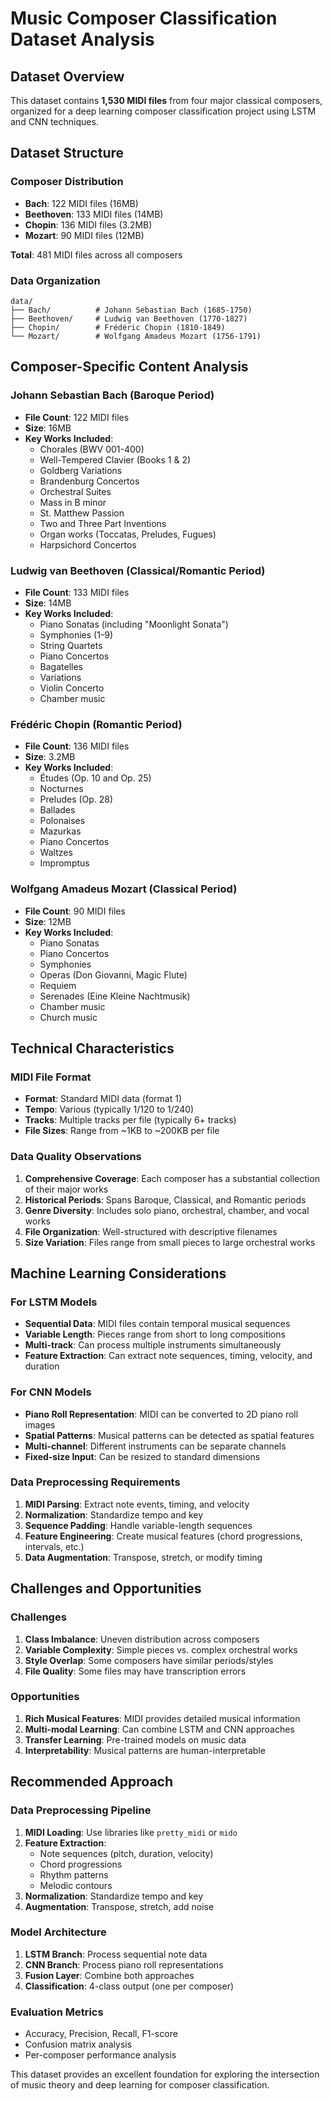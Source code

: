 # Music Composer Classification Dataset Analysis

## Dataset Overview

This dataset contains **1,530 MIDI files** from four major classical composers, organized for a deep learning composer classification project using LSTM and CNN techniques.

## Dataset Structure

### Composer Distribution
- **Bach**: 122 MIDI files (16MB)
- **Beethoven**: 133 MIDI files (14MB) 
- **Chopin**: 136 MIDI files (3.2MB)
- **Mozart**: 90 MIDI files (12MB)

**Total**: 481 MIDI files across all composers

### Data Organization
```
data/
├── Bach/          # Johann Sebastian Bach (1685-1750)
├── Beethoven/     # Ludwig van Beethoven (1770-1827)
├── Chopin/        # Frédéric Chopin (1810-1849)
└── Mozart/        # Wolfgang Amadeus Mozart (1756-1791)
```

## Composer-Specific Content Analysis

### Johann Sebastian Bach (Baroque Period)
- **File Count**: 122 MIDI files
- **Size**: 16MB
- **Key Works Included**:
  - Chorales (BWV 001-400)
  - Well-Tempered Clavier (Books 1 & 2)
  - Goldberg Variations
  - Brandenburg Concertos
  - Orchestral Suites
  - Mass in B minor
  - St. Matthew Passion
  - Two and Three Part Inventions
  - Organ works (Toccatas, Preludes, Fugues)
  - Harpsichord Concertos

### Ludwig van Beethoven (Classical/Romantic Period)
- **File Count**: 133 MIDI files
- **Size**: 14MB
- **Key Works Included**:
  - Piano Sonatas (including "Moonlight Sonata")
  - Symphonies (1-9)
  - String Quartets
  - Piano Concertos
  - Bagatelles
  - Variations
  - Violin Concerto
  - Chamber music

### Frédéric Chopin (Romantic Period)
- **File Count**: 136 MIDI files
- **Size**: 3.2MB
- **Key Works Included**:
  - Études (Op. 10 and Op. 25)
  - Nocturnes
  - Preludes (Op. 28)
  - Ballades
  - Polonaises
  - Mazurkas
  - Piano Concertos
  - Waltzes
  - Impromptus

### Wolfgang Amadeus Mozart (Classical Period)
- **File Count**: 90 MIDI files
- **Size**: 12MB
- **Key Works Included**:
  - Piano Sonatas
  - Piano Concertos
  - Symphonies
  - Operas (Don Giovanni, Magic Flute)
  - Requiem
  - Serenades (Eine Kleine Nachtmusik)
  - Chamber music
  - Church music

## Technical Characteristics

### MIDI File Format
- **Format**: Standard MIDI data (format 1)
- **Tempo**: Various (typically 1/120 to 1/240)
- **Tracks**: Multiple tracks per file (typically 6+ tracks)
- **File Sizes**: Range from ~1KB to ~200KB per file

### Data Quality Observations
1. **Comprehensive Coverage**: Each composer has a substantial collection of their major works
2. **Historical Periods**: Spans Baroque, Classical, and Romantic periods
3. **Genre Diversity**: Includes solo piano, orchestral, chamber, and vocal works
4. **File Organization**: Well-structured with descriptive filenames
5. **Size Variation**: Files range from small pieces to large orchestral works

## Machine Learning Considerations

### For LSTM Models
- **Sequential Data**: MIDI files contain temporal musical sequences
- **Variable Length**: Pieces range from short to long compositions
- **Multi-track**: Can process multiple instruments simultaneously
- **Feature Extraction**: Can extract note sequences, timing, velocity, and duration

### For CNN Models
- **Piano Roll Representation**: MIDI can be converted to 2D piano roll images
- **Spatial Patterns**: Musical patterns can be detected as spatial features
- **Multi-channel**: Different instruments can be separate channels
- **Fixed-size Input**: Can be resized to standard dimensions

### Data Preprocessing Requirements
1. **MIDI Parsing**: Extract note events, timing, and velocity
2. **Normalization**: Standardize tempo and key
3. **Sequence Padding**: Handle variable-length sequences
4. **Feature Engineering**: Create musical features (chord progressions, intervals, etc.)
5. **Data Augmentation**: Transpose, stretch, or modify timing

## Challenges and Opportunities

### Challenges
1. **Class Imbalance**: Uneven distribution across composers
2. **Variable Complexity**: Simple pieces vs. complex orchestral works
3. **Style Overlap**: Some composers have similar periods/styles
4. **File Quality**: Some files may have transcription errors

### Opportunities
1. **Rich Musical Features**: MIDI provides detailed musical information
2. **Multi-modal Learning**: Can combine LSTM and CNN approaches
3. **Transfer Learning**: Pre-trained models on music data
4. **Interpretability**: Musical patterns are human-interpretable

## Recommended Approach

### Data Preprocessing Pipeline
1. **MIDI Loading**: Use libraries like `pretty_midi` or `mido`
2. **Feature Extraction**: 
   - Note sequences (pitch, duration, velocity)
   - Chord progressions
   - Rhythm patterns
   - Melodic contours
3. **Normalization**: Standardize tempo and key
4. **Augmentation**: Transpose, stretch, add noise

### Model Architecture
1. **LSTM Branch**: Process sequential note data
2. **CNN Branch**: Process piano roll representations
3. **Fusion Layer**: Combine both approaches
4. **Classification**: 4-class output (one per composer)

### Evaluation Metrics
- Accuracy, Precision, Recall, F1-score
- Confusion matrix analysis
- Per-composer performance analysis

This dataset provides an excellent foundation for exploring the intersection of music theory and deep learning for composer classification. 